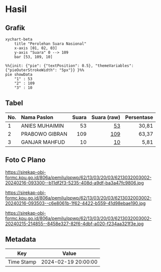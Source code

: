 # Hasil

## Grafik

```mermaid
xychart-beta
    title "Perolehan Suara Nasional"
    x-axis [01, 02, 03]
    y-axis "Suara" 0 --> 109
    bar [53, 109, 10]
```

```mermaid
%%{init: {"pie": {"textPosition": 0.5}, "themeVariables": {"pieOuterStrokeWidth": "5px"}} }%%
pie showData
    "1" : 53
    "2" : 109
    "3" : 10
```

## Tabel

| No. | Nama Paslon    | Suara | Suara (raw) | Persentase |
|:--- |:-------------- | -----:| -----------:| ----------:|
| 1   | ANIES MUHAIMIN | 53    | [53][p-1]   | 30,81      |
| 2   | PRABOWO GIBRAN | 109   | [109][p-2]  | 63,37      |
| 3   | GANJAR MAHFUD  | 10    | [10][p-3]   | 5,81       |


[p-1]: https://github.com/gigit-pemilu/pemilu-2024/blob/main/pilpres/hitung-suara/sub/62-kalimantan-tengah/sub/13-barito-timur/sub/03-patangkep-tutui/sub/2003-ramania/sub/002-tps/sub/paslon-1.txt
[p-2]: https://github.com/gigit-pemilu/pemilu-2024/blob/main/pilpres/hitung-suara/sub/62-kalimantan-tengah/sub/13-barito-timur/sub/03-patangkep-tutui/sub/2003-ramania/sub/002-tps/sub/paslon-2.txt
[p-3]: https://github.com/gigit-pemilu/pemilu-2024/blob/main/pilpres/hitung-suara/sub/62-kalimantan-tengah/sub/13-barito-timur/sub/03-patangkep-tutui/sub/2003-ramania/sub/002-tps/sub/paslon-3.txt

## Foto C Plano

https://sirekap-obj-formc.kpu.go.id/806a/pemilu/ppwp/62/13/03/20/03/6213032003002-20240216-093300--b11df2f3-5235-408d-a9df-ba3a47fc9806.jpg

https://sirekap-obj-formc.kpu.go.id/806a/pemilu/ppwp/62/13/03/20/03/6213032003002-20240216-093503--c6e8061b-1f62-4422-b559-41d98ebae190.jpg

https://sirekap-obj-formc.kpu.go.id/806a/pemilu/ppwp/62/13/03/20/03/6213032003002-20240215-214855--8458e327-82f6-4dbf-a020-f234aa321f3e.jpg


## Metadata

| Key        | Value               |
| ---------- | ------------------- |
| Time Stamp | 2024-02-19 20:00:00 |



